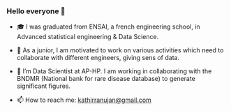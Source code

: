 ### Hello everyone 👋

- :mortar_board: I was graduated from ENSAI, a french engineering school, in Advanced statistical engineering & Data Science.
  
- :handshake: As a junior, I am motivated to work on various activities which need to collaborate with different engineers, giving sens of data.
  
- :hospital: I’m Data Scientist at AP-HP. I am working in collaborating with the BNDMR (National bank for rare disease database) to generate significant figures.
  
- 📫 How to reach me: kathirranujan@gmail.com
